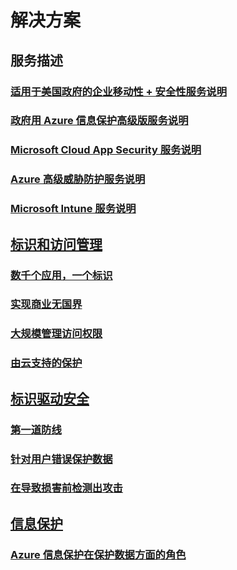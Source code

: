 # 解决方案
## 服务描述
### [适用于美国政府的企业移动性 + 安全性服务说明](ems-govt-service-description.md)
### [政府用 Azure 信息保护高级版服务说明](ems-aip-premium-govt-service-description.md)
### [Microsoft Cloud App Security 服务说明](ems-cloud-app-security-govt-service-description.md)
### [Azure 高级威胁防护服务说明](ems-azure-atp-govt-service-description.md)
### [Microsoft Intune 服务说明](ems-intune-govt-service-description.md)
## [标识和访问管理]()
### [数千个应用，一个标识](thousands-apps-one-identity.md)
### [实现商业无国界](enable-business-without-borders.md)
### [大规模管理访问权限](manage-access-at-scale.md)
### [由云支持的保护](cloud-powered-protection.md)
## [标识驱动安全]()
### [第一道防线](protect-front-door.md)
### [针对用户错误保护数据](protect-data-user-mistake.md)
### [在导致损害前检测出攻击](detect-attacks-before-damage.md)
## [信息保护](azure-information-protection-securing-data.md)
### [Azure 信息保护在保护数据方面的角色](azure-information-protection-securing-data.md)
